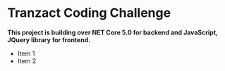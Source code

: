 # Tranzact Coding Challenge

**This project is building over NET Core 5.0 for backend and JavaScript, JQuery library for frontend.**

* Item 1
* Item 2
